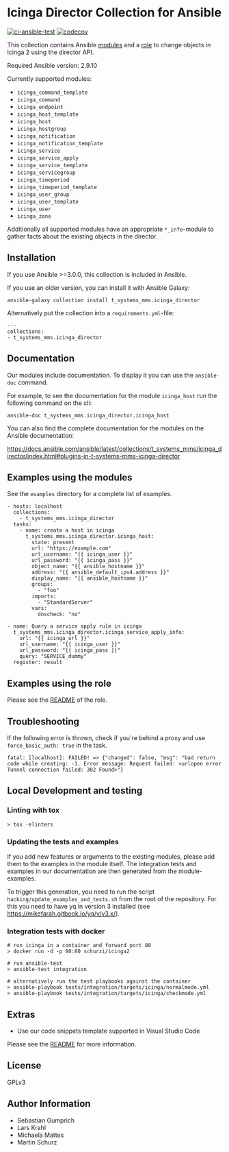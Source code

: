 # Icinga Director Collection for Ansible

[![ci-ansible-test](https://github.com/T-Systems-MMS/ansible-collection-icinga-director/workflows/ansible-test/badge.svg)](https://github.com/T-Systems-MMS/ansible-collection-icinga-director/actions?query=workflow%3Aansible-test)
[![codecov](https://codecov.io/gh/T-Systems-MMS/ansible-collection-icinga-director/branch/master/graph/badge.svg)](https://codecov.io/gh/T-Systems-MMS/ansible-collection-icinga-director)

This collection contains Ansible [modules](plugins/modules/) and a [role](roles/ansible_icinga/) to change objects in Icinga 2 using the director API.

Required Ansible version: 2.9.10

Currently supported modules:

* `icinga_command_template`
* `icinga_command`
* `icinga_endpoint`
* `icinga_host_template`
* `icinga_host`
* `icinga_hostgroup`
* `icinga_notification`
* `icinga_notification_template`
* `icinga_service`
* `icinga_service_apply`
* `icinga_service_template`
* `icinga_servicegroup`
* `icinga_timeperiod`
* `icinga_timeperiod_template`
* `icinga_user_group`
* `icinga_user_template`
* `icinga_user`
* `icinga_zone`

Additionally all supported modules have an appropriate `*_info`-module to gather facts about the existing objects in the director.

## Installation

If you use Ansible >=3.0.0, this collection is included in Ansible.

If you use an older version, you can install it with Ansible Galaxy:

```
ansible-galaxy collection install t_systems_mms.icinga_director
```

Alternatively put the collection into a `requirements.yml`-file:

```
---
collections:
- t_systems_mms.icinga_director
```

## Documentation

Our modules include documentation.
To display it you can use the `ansible-doc` command.

For example, to see the documentation for the module `icinga_host` run the following command on the cli:

```
ansible-doc t_systems_mms.icinga_director.icinga_host
```

You can also find the complete documentation for the modules on the Ansible documentation:

<https://docs.ansible.com/ansible/latest/collections/t_systems_mms/icinga_director/index.html#plugins-in-t-systems-mms-icinga-director>


## Examples using the modules

See the `examples` directory for a complete list of examples.

```
- hosts: localhost
  collections:
    - t_systems_mms.icinga_director
  tasks:
    - name: create a host in icinga
      t_systems_mms.icinga_director.icinga_host:
        state: present
        url: "https://example.com"
        url_username: "{{ icinga_user }}"
        url_password: "{{ icinga_pass }}"
        object_name: "{{ ansible_hostname }}"
        address: "{{ ansible_default_ipv4.address }}"
        display_name: "{{ ansible_hostname }}"
        groups:
          - "foo"
        imports:
          - "StandardServer"
        vars:
          dnscheck: "no"
```

```
- name: Query a service apply rule in icinga
  t_systems_mms.icinga_director.icinga_service_apply_info:
    url: "{{ icinga_url }}"
    url_username: "{{ icinga_user }}"
    url_password: "{{ icinga_pass }}"
    query: "SERVICE_dummy"
  register: result
```

## Examples using the role

Please see the [README](roles/ansible_icinga/README.md) of the role.

## Troubleshooting

If the following error is thrown, check if you're behind a proxy and use `force_basic_auth: true` in the task.

```
fatal: [localhost]: FAILED! => {"changed": false, "msg": "bad return code while creating: -1. Error message: Request failed: <urlopen error Tunnel connection failed: 302 Found>"}
```

## Local Development and testing

### Linting with tox

```
> tox -elinters
```

### Updating the tests and examples

If you add new features or arguments to the existing modules, please add them to the examples in the module itself.
The integration tests and examples in our documentation are then generated from the module-examples.

To trigger this generation, you need to run the script `hacking/update_examples_and_tests.sh` from the root of the repository. For this you need to have yq in version 3 installed (see https://mikefarah.gitbook.io/yq/v/v3.x/).

### Integration tests with docker

```
# run icinga in a container and forward port 80
> docker run -d -p 80:80 schurzi/icinga2

# run ansible-test
> ansible-test integration

# alternatively run the test playbooks against the container
> ansible-playbook tests/integration/targets/icinga/normalmode.yml
> ansible-playbook tests/integration/targets/icinga/checkmode.yml
```

## Extras

* Use our code snippets template supported in Visual Studio Code

Please see the [README](vsc-snippets/README.md) for more information.

## License

GPLv3

## Author Information

* Sebastian Gumprich
* Lars Krahl
* Michaela Mattes
* Martin Schurz

